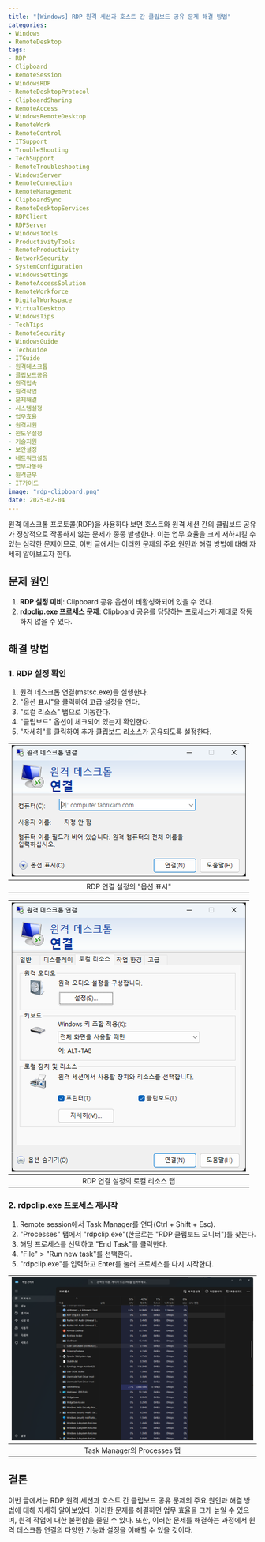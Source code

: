 ```yaml
---
title: "[Windows] RDP 원격 세션과 호스트 간 클립보드 공유 문제 해결 방법"
categories: 
- Windows
- RemoteDesktop
tags:
- RDP
- Clipboard
- RemoteSession
- WindowsRDP
- RemoteDesktopProtocol
- ClipboardSharing
- RemoteAccess
- WindowsRemoteDesktop
- RemoteWork
- RemoteControl
- ITSupport
- TroubleShooting
- TechSupport
- RemoteTroubleshooting
- WindowsServer
- RemoteConnection
- RemoteManagement
- ClipboardSync
- RemoteDesktopServices
- RDPClient
- RDPServer
- WindowsTools
- ProductivityTools
- RemoteProductivity
- NetworkSecurity
- SystemConfiguration
- WindowsSettings
- RemoteAccessSolution
- RemoteWorkforce
- DigitalWorkspace
- VirtualDesktop
- WindowsTips
- TechTips
- RemoteSecurity
- WindowsGuide
- TechGuide
- ITGuide
- 원격데스크톱
- 클립보드공유
- 원격접속
- 원격작업
- 문제해결
- 시스템설정
- 업무효율
- 원격지원
- 윈도우설정
- 기술지원
- 보안설정
- 네트워크설정
- 업무자동화
- 원격근무
- IT가이드
image: "rdp-clipboard.png"
date: 2025-02-04
---
```


원격 데스크톱 프로토콜(RDP)을 사용하다 보면 호스트와 원격 세션 간의 클립보드 공유가 정상적으로 작동하지 않는 문제가 종종 발생한다. 이는 업무 효율을 크게 저하시킬 수 있는 심각한 문제이므로, 이번 글에서는 이러한 문제의 주요 원인과 해결 방법에 대해 자세히 알아보고자 한다.

## 문제 원인

1. **RDP 설정 미비**: Clipboard 공유 옵션이 비활성화되어 있을 수 있다.
2. **rdpclip.exe 프로세스 문제**: Clipboard 공유를 담당하는 프로세스가 제대로 작동하지 않을 수 있다.

## 해결 방법

### 1. RDP 설정 확인

1. 원격 데스크톱 연결(mstsc.exe)을 실행한다.
2. "옵션 표시"을 클릭하여 고급 설정을 연다.
3. "로컬 리소스" 탭으로 이동한다.
4. "클립보드" 옵션이 체크되어 있는지 확인한다.
5. "자세히"를 클릭하여 추가 클립보드 리소스가 공유되도록 설정한다.

|![](image1.png)|
|:---:|
|RDP 연결 설정의 "옵션 표시"|

|![](image2.png)|
|:---:|
|RDP 연결 설정의 로컬 리소스 탭|

### 2. rdpclip.exe 프로세스 재시작

1. Remote session에서 Task Manager를 연다(Ctrl + Shift + Esc).
2. "Processes" 탭에서 "rdpclip.exe"(한글로는 "RDP 클립보드 모니터")를 찾는다.
3. 해당 프로세스를 선택하고 "End Task"를 클릭한다.
4. "File" > "Run new task"를 선택한다.
5. "rdpclip.exe"를 입력하고 Enter를 눌러 프로세스를 다시 시작한다.

|![](image3.png)|
|:---:|
|Task Manager의 Processes 탭|



## 결론

이번 글에서는 RDP 원격 세션과 호스트 간 클립보드 공유 문제의 주요 원인과 해결 방법에 대해 자세히 알아보았다. 이러한 문제를 해결하면 업무 효율을 크게 높일 수 있으며, 원격 작업에 대한 불편함을 줄일 수 있다. 또한, 이러한 문제를 해결하는 과정에서 원격 데스크톱 연결의 다양한 기능과 설정을 이해할 수 있을 것이다.
